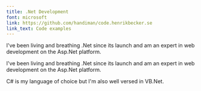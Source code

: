 ```yaml
---
title: .Net Development
font: microsoft
link: https://github.com/handiman/code.henrikbecker.se
link_text: Code examples
---
```

I've been living and breathing .Net since its launch and am 
an expert in web development on the Asp.Net platform.
<!--more-->
I've been living and breathing .Net since its launch and am 
an expert in web development on the Asp.Net platform.
 
C# is my language of choice but I'm also well versed in VB.Net.
